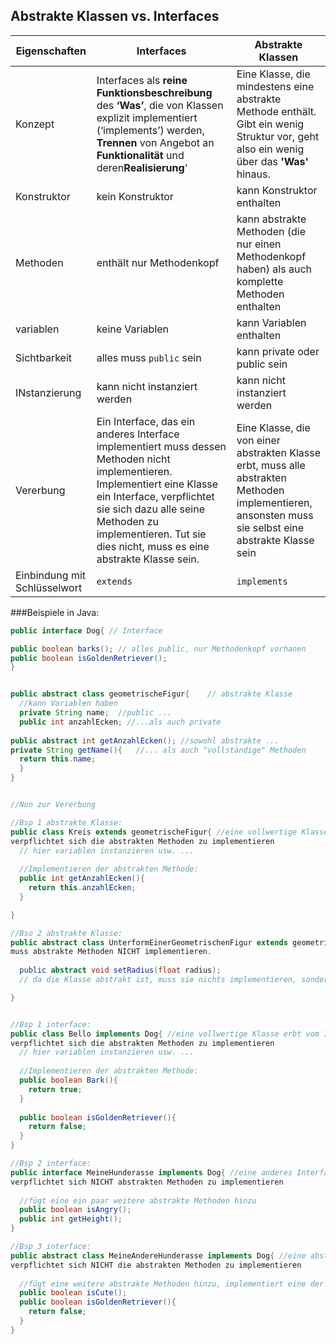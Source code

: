 ## Abstrakte Klassen vs. Interfaces

| Eigenschaften  | Interfaces | Abstrakte Klassen |
| ------------- | ------------- | --------------- |
| Konzept  |  Interfaces als **reine Funktionsbeschreibung** des **‘Was’**, die von Klassen explizit implementiert (‘implements’) werden, **Trennen** von Angebot an **Funktionalität** und deren**Realisierung**‘  | Eine Klasse, die mindestens eine abstrakte Methode enthält. Gibt ein wenig Struktur vor, geht also ein wenig über das **'Was'** hinaus. |
| Konstruktor | kein Konstruktor | kann Konstruktor enthalten |
| Methoden | enthält nur Methodenkopf | kann abstrakte Methoden (die nur einen Methodenkopf haben) als auch komplette Methoden enthalten |
| variablen | keine Variablen | kann Variablen enthalten |
| Sichtbarkeit | alles muss <code>public</code> sein | kann private oder public sein |
| INstanzierung | kann nicht instanziert werden | kann nicht instanziert werden |
| Vererbung | Ein Interface, das ein anderes Interface implementiert muss dessen Methoden nicht implementieren. Implementiert eine Klasse ein Interface, verpflichtet sie sich dazu alle seine Methoden zu implementieren. Tut sie dies nicht, muss es eine abstrakte Klasse sein.  | Eine Klasse, die von einer abstrakten Klasse erbt, muss alle abstrakten Methoden implementieren, ansonsten muss sie selbst eine abstrakte Klasse sein | 
| Einbindung mit Schlüsselwort | <code>extends</code> | <code>implements</code>|

###Beispiele in Java:

```java
public interface Dog{ // Interface

public boolean barks(); // alles public, nur Methodenkopf vorhanen
public boolean isGoldenRetriever();
} 


public abstract class geometrischeFigur{	// abstrakte Klasse
  //kann Variablen haben
  private String name;  //public ...
  public int anzahlEcken; //...als auch private 
  
public abstract int getAnzahlEcken(); //sowohl abstrakte ...
private String getName(){   //... als auch "vollständige" Methoden
  return this.name;
  }
} 


//Nun zur Vererbung

//Bsp 1 abstrakte Klasse:
public class Kreis extends geometrischeFigur{ //eine vollwertige Klasse erbt von einer abstrakten Klasse --> 
verpflichtet sich die abstrakten Methoden zu implementieren
  // hier variablen instanzieren usw. ...
  
  //Implementieren der abstrakten Methode:
  public int getAnzahlEcken(){
    return this.anzahlEcken;
  }

}

//Bso 2 abstrakte Klasse:
public abstract class UnterformEinerGeometrischenFigur extends geometrischeFigur{ //eine abstrakte Klasse erbt von einer abstrakten Klasse --> 
muss abstrakte Methoden NICHT implementieren.
  
  public abstract void setRadius(float radius); 
  // da die Klasse abstrakt ist, muss sie nichts implementieren, sondern kann wie hier z.B. eine weitere abstrakte Methode definieren.

}


//Bsp 1 interface:
public class Bello implements Dog{ //eine vollwertige Klasse erbt vom Interface --> 
verpflichtet sich die abstrakten Methoden zu implementieren
  // hier variablen instanzieren usw. ...
  
  //Implementieren der abstrakten Methode:
  public boolean Bark(){
    return true;
  }
  
  public boolean isGoldenRetriever(){
    return false;
  }
}

//Bsp 2 interface:
public interface MeineHunderasse implements Dog{ //eine anderes Interface erbt vom Interface --> 
verpflichtet sich NICHT abstrakten Methoden zu implementieren
  
  //fügt eine ein paar weitere abstrakte Methoden hinzu
  public boolean isAngry();
  public int getHeight();
}

//Bsp 3 interface:
public abstract class MeineAndereHunderasse implements Dog{ //eine abstrakte Klasse erbt vom Interface --> 
verpflichtet sich NICHT die abstrakten Methoden zu implementieren
  
  //fügt eine weitere abstrakte Methoden hinzu, implementiert eine der beiden abstrakten Methoden des Interface:
  public boolean isCute();
  public boolean isGoldenRetriever(){
    return false;
  }
}

```


